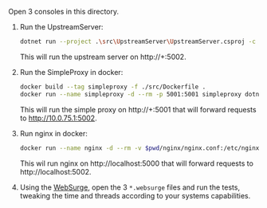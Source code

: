 Open 3 consoles in this directory.

1. Run the UpstreamServer:

    ```bash
    dotnet run --project .\src\UpstreamServer\UpstreamServer.csproj -c Release
    ```
    
    This will run the upstream server on http://+:5002.

2. Run the SimpleProxy in docker:

    ```bash
    docker build --tag simpleproxy -f ./src/Dockerfile .
    docker run --name simpleproxy -d --rm -p 5001:5001 simpleproxy dotnet run -p ProxyKit/src/SimpleProxy/SimpleProxy.csproj -c Release
    ```
    
    This will run the simple proxy on http://+:5001 that will forward
    requests to http://10.0.75.1:5002.

3. Run nginx in docker:

    ```bash
    docker run --name nginx -d --rm -v $pwd/nginx/nginx.conf:/etc/nginx/nginx.conf -p 5000:5000 nginx
    ```

    This wil run nginx on http://localhost:5000 that will forward requests to
    http://localhost:5002.

4. Using the [WebSurge](https://websurge.west-wind.com/download.aspx), open the
   3 `*.websurge` files and run the tests, tweaking the time and threads
   according to your systems capabilities.